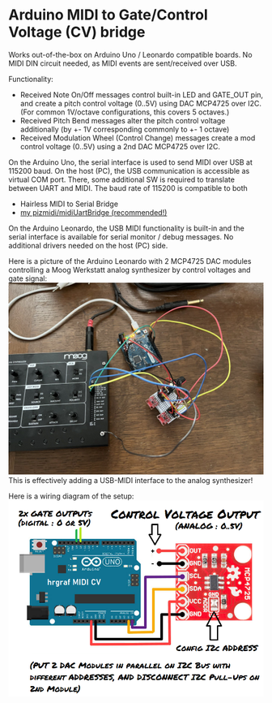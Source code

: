 # Arduino MIDI to Gate/Control Voltage (CV) bridge

Works out-of-the-box on Arduino Uno / Leonardo compatible boards.
No MIDI DIN circuit needed, as MIDI events are sent/received over USB.

Functionality:
- Received Note On/Off messages control built-in LED and GATE_OUT pin, 
and create a pitch control voltage (0..5V) using DAC MCP4725 over I2C.
(For common 1V/octave configurations, this covers 5 octaves.)
- Received Pitch Bend messages alter the pitch control voltage additionally
(by +- 1V corresponding commonly to +- 1 octave)
- Received Modulation Wheel (Control Change) messages create a mod control 
voltage (0..5V) using a 2nd DAC MCP4725 over I2C.

On the Arduino Uno, the serial interface is used to send MIDI over USB
at 115200 baud. On the host (PC), the USB communication is accessible 
as virtual COM port. There, some additional SW is required to translate 
between UART and MIDI. The baud rate of 115200 is compatible to both
  - Hairless MIDI to Serial Bridge
  - [my pizmidi/midiUartBridge (recommended!)](https://github.com/hrgraf/pizmidi)

On the Arduino Leonardo, the USB MIDI functionality is built-in and the 
serial interface is available for serial monitor / debug messages.
No additional drivers needed on the host (PC) side.

Here is a picture of the Arduino Leonardo with 2 MCP4725 DAC modules controlling 
a Moog Werkstatt analog synthesizer by control voltages and gate signal:
![alt text](werkstatt_leonardo_dac.jpg "Control a Moog Werkstatt analog synth")
This is effectively adding a USB-MIDI interface to the analog synthesizer!

Here is a wiring diagram of the setup:
![alt text](Arduino_MCP4725_Wiring.png "Arduino Gate / CV Wiring")
